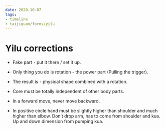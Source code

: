 ```yaml
---
date: 2020-10-07
tags:
- timeline
- taijiquan/forms/yilu
---
```


# Yilu corrections

* Fake part - put it there / set it up.
* Only thing you do is rotation - the power part (Pulling the trigger).
* The result is - physical shape combined with a rotation.

* Core must be totally independent of other body parts.

* In a forward move, never move backward.

* In positive circle hand must be slightly higher than shoulder and much higher than elbow.  Don’t drop arm, has to come from shoulder and kua.  Up and down dimension from pumping kua.

